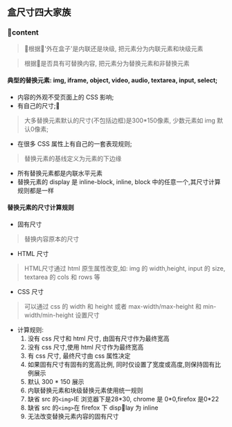 ## 盒尺寸四大家族

### content

> 根据'外在盒子'是内联还是块级, 把元素分为内联元素和块级元素

> 根据是否具有可替换内容, 把元素分为替换元素和非替换元素

#### 典型的替换元素: img, iframe, object, video, audio, textarea, input, select; 

- 内容的外观不受页面上的 CSS 影响;  
- 有自己的尺寸;
> 大多替换元素默认的尺寸(不包括边框)是300*150像素, 少数元素如 img 默认0像素;  
- 在很多 CSS 属性上有自己的一套表现规则;
> 替换元素的基线定义为元素的下边缘
- 所有替换元素都是内联水平元素
- 替换元素的 display 是 inline-block, inline, block 中的任意一个,其尺寸计算规则都是一样

#### 替换元素的尺寸计算规则

- 固有尺寸
> 替换内容原本的尺寸
- HTML 尺寸
> HTML尺寸通过 html 原生属性改变,如: img 的 width,height, input 的 size, textarea 的 cols 和 rows 等
- CSS 尺寸
> 可以通过 css 的 width 和 height 或者 max-width/max-height 和 min-width/min-height 设置尺寸

- 计算规则:
    1. 没有 css 尺寸和 html 尺寸, 由固有尺寸作为最终宽高
    2. 没有 css 尺寸,使用 html 尺寸作为最终宽高
    3. 有 css 尺寸, 最终尺寸由 css 属性决定
    4. 如果固有尺寸有固有的宽高比例, 同时仅设置了宽度或高度,则保持固有比例展示
    5. 默认 300 * 150 展示
    6. 内联替换元素和块级替换元素使用统一规则
    7. 缺省 src 的`<img>`IE 浏览器下是28\*30, chrome 是 0\*0,firefox 是0\*22
    8. 缺省 src 的`<img>`在 firefox 下 display 为 inline
    9. 无法改变替换元素内容的固有尺寸